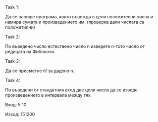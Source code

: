 Task 1:

Да се напише програма, която въвежда n цели положителни числа и намира сумата и произведението им. (проверка дали числата са положетилни)

Task 2:

По въведено число естествено число n изведете n-тото число от редицата на Фибоначи.

Task 3:

Да се пресметне n! за дадено n. 

Task 4:

По въведени от стандатния вход две цели числа да се изведе произведението в интервала между тях.

Вход: 5 10

Изход: 151200
